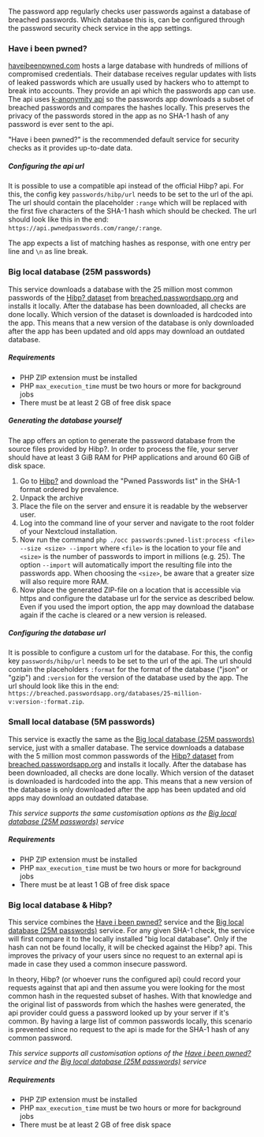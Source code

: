 The password app regularly checks user passwords against a database of breached passwords.
Which database this is, can be configured through the password security check service in the app settings.

### Have i been pwned?
[haveibeenpwned.com](https://haveibeenpwned.com/) hosts a large database with hundreds of millions of compromised credentials.
Their database receives regular updates with lists of leaked passwords which are usually used by hackers who to attempt to break into accounts.
They provide an api which the passwords app can use.
The api uses [k-anonymity api](https://www.troyhunt.com/ive-just-launched-pwned-passwords-version-2/#cloudflareprivacyandkanonymity) so the passwords app downloads a subset of breached passwords and compares the hashes locally.
This preserves the privacy of the passwords stored in the app as no SHA-1 hash of any password is ever sent to the api.

"Have i been pwned?" is the recommended default service for security checks as it provides up-to-date data.

##### Configuring the api url
It is possible to use a compatible api instead of the official Hibp? api.
For this, the config key `passwords/hibp/url` needs to be set to the url of the api.
The url should contain the placeholder `:range` which will be replaced with the first five characters of the SHA-1 hash which should be checked.
The url should look like this in the end: `https://api.pwnedpasswords.com/range/:range`.

The app expects a list of matching hashes as response, with one entry per line and `\n` as line break.


### Big local database (25M passwords)
This service downloads a database with the 25 million most common passwords of the [Hibp? dataset](https://haveibeenpwned.com/Passwords) from [breached.passwordsapp.org](httsp://breached.passwordsapp.org) and installs it locally.
After the database has been downloaded, all checks are done locally. 
Which version of the dataset is downloaded is hardcoded into the app.
This means that a new version of the database is only downloaded after the app has been updated and old apps may download an outdated database.

##### Requirements
- PHP ZIP extension must be installed
- PHP `max_execution_time` must be two hours or more for background jobs
- There must be at least 2 GB of free disk space

##### Generating the database yourself
The app offers an option to generate the password database from the source files provided by Hibp?.
In order to process the file, your server should have at least 3 GiB RAM for PHP applications and around 60 GiB of disk space.

1. Go to [Hibp?](https://haveibeenpwned.com/Passwords) and download the "Pwned Passwords list" in the SHA-1 format ordered by prevalence.
2. Unpack the archive
3. Place the file on the server and ensure it is readable by the webserver user.
4. Log into the command line of your server and navigate to the root folder of your Nextcloud installation.
5. Now run the command `php ./occ passwords:pwned-list:process <file> --size <size> --import` where `<file>` is the location to your file and `<size>` is the number of passwords to import in millions (e.g. 25).
    The option `--import` will automatically import the resulting file into the passwords app.
    When choosing the `<size>`, be aware that a greater size will also require more RAM.
6. Now place the generated ZIP-file on a location that is accessible via https and configure the database url for the service as described below.
    Even if you used the import option, the app may download the database again if the cache is cleared or a new version is released.

##### Configuring the database url
It is possible to configure a custom url for the database.
For this, the config key `passwords/hibp/url` needs to be set to the url of the api.
The url should contain the placeholders `:format` for the format of the database ("json" or "gzip") and `:version` for the version of the database used by the app.
The url should look like this in the end: `https://breached.passwordsapp.org/databases/25-million-v:version-:format.zip`.



### Small local database (5M passwords)
This service is exactly the same as the [Big local database (25M passwords)](#big-local-database-25m-passwords) service, just with a smaller database.
The service downloads a database with the 5 million most common passwords of the [Hibp? dataset](https://haveibeenpwned.com/Passwords) from [breached.passwordsapp.org](httsp://breached.passwordsapp.org) and installs it locally.
After the database has been downloaded, all checks are done locally.
Which version of the dataset is downloaded is hardcoded into the app.
This means that a new version of the database is only downloaded after the app has been updated and old apps may download an outdated database.

_This service supports the same customisation options as the [Big local database (25M passwords)](#big-local-database-25m-passwords) service_

##### Requirements
- PHP ZIP extension must be installed
- PHP `max_execution_time` must be two hours or more for background jobs
- There must be at least 1 GB of free disk space



### Big local database & Hibp?
This service combines the [Have i been pwned?](#have-i-been-pwned) service and the [Big local database (25M passwords)](#big-local-database-25m-passwords) service.
For any given SHA-1 check, the service will first compare it to the locally installed "big local database".
Only if the hash can not be found locally, it will be checked against the Hibp? api.
This improves the privacy of your users since no request to an external api is made in case they used a common insecure password.

In theory, Hibp? (or whoever runs the configured api) could record your requests against that api and then assume you were looking for the most common hash in the requested subset of hashes.
With that knowledge and the original list of passwords from which the hashes were generated, the api provider could guess a password looked up by your server if it's common.
By having a large list of common passwords locally, this scenario is prevented since no request to the api is made for the SHA-1 hash of any common password.

_This service supports all customisation options of the [Have i been pwned?](#have-i-been-pwned) service and the [Big local database (25M passwords)](#big-local-database-25m-passwords) service_

##### Requirements
- PHP ZIP extension must be installed
- PHP `max_execution_time` must be two hours or more for background jobs
- There must be at least 2 GB of free disk space
